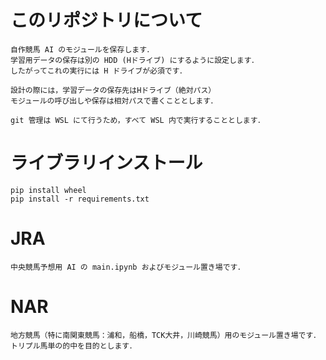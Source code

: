 # このリポジトリについて
    自作競馬 AI のモジュールを保存します．
    学習用データの保存は別の HDD (Hドライブ) にするように設定します．
    したがってこれの実行には H ドライブが必須です．

    設計の際には，学習データの保存先はHドライブ（絶対パス）
    モジュールの呼び出しや保存は相対パスで書くこととします．

    git 管理は WSL にて行うため，すべて WSL 内で実行することとします．

# ライブラリインストール
```
pip install wheel
pip install -r requirements.txt
```

# JRA
    中央競馬予想用 AI の main.ipynb およびモジュール置き場です．

# NAR
    地方競馬（特に南関東競馬：浦和，船橋，TCK大井，川崎競馬）用のモジュール置き場です．
    トリプル馬単の的中を目的とします．